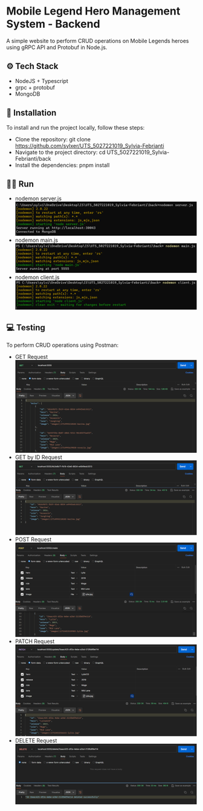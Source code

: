 # Mobile Legend Hero Management System - Backend

A simple website to perform CRUD operations on Mobile Legends heroes using gRPC API and Protobuf in Node.js.

## ⚙️ Tech Stack
- NodeJS + Typescript
- grpc + protobuf
- MongoDB

## 🔧 Installation
To install and run the project locally, follow these steps:
- Clone the repository: git clone https://github.com/sylxer/UTS_5027221019_Sylvia-Febrianti
- Navigate to the project directory: cd UTS_5027221019_Sylvia-Febrianti/back
- Install the dependencies: pnpm install

## 🏃‍♀️ Run
- nodemon server.js
  ![1.1](https://github.com/sylxer/UTS_5027221019_Sylvia-Febrianti/blob/main/SS/nodemon1.png)
- nodemon main.js
  ![1.2](https://github.com/sylxer/UTS_5027221019_Sylvia-Febrianti/blob/main/SS/nodemon2.png)
- nodemon client.js
  ![1.3](https://github.com/sylxer/UTS_5027221019_Sylvia-Febrianti/blob/main/SS/nodemon3.png)
  
## 💻 Testing
To perform CRUD operations using Postman:
- GET Request
  ![2.1](https://github.com/sylxer/UTS_5027221019_Sylvia-Febrianti/blob/main/SS/get.png)
- GET by ID Request
  ![2.2](https://github.com/sylxer/UTS_5027221019_Sylvia-Febrianti/blob/main/SS/getid.png)
- POST Request
  ![2.3](https://github.com/sylxer/UTS_5027221019_Sylvia-Febrianti/blob/main/SS/create.png)
- PATCH Request
  ![2.4](https://github.com/sylxer/UTS_5027221019_Sylvia-Febrianti/blob/main/SS/update.png)
- DELETE Request
  ![2.5](https://github.com/sylxer/UTS_5027221019_Sylvia-Febrianti/blob/main/SS/delete.png)
